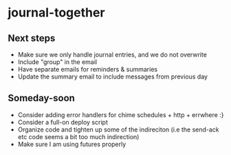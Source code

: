 # journal-together

## Next steps

- Make sure we only handle journal entries, and we do not overwrite
- Include "group" in the email
- Have separate emails for reminders & summaries 
- Update the summary email to include messages from previous day 

## Someday-soon
- Consider adding error handlers for chime schedules + http + errwhere :} 
- Consider a full-on deploy script
- Organize code and tighten up some of the indireciton (i.e the send-ack etc code seems a bit too much indirection)
- Make sure I am using futures properly